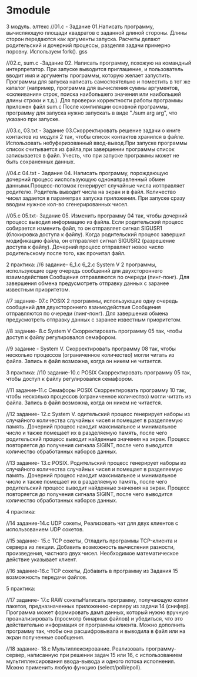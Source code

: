 # 3module
3 модуль. элтекс
//01.с - Задание 01.Написать программу, вычисляющую площади квадратов с заданной длиной стороны. Длины сторон передаются как аргументы запуска. Расчеты делают родительский и дочерний процессы, разделяя задачи примерно поровну. Используем fork(). gss 


//02.c, sum.c -Задание 02. Написать программу, похожую на командный интерпретатор. При запуске выводится приглашение, и пользователь вводит имя и аргументы программы, которую желает запустить. Программы для запуска написать самостоятельно и поместить в тот же каталог (например, программа для вычисления суммы аргументов, «склеивания» строк, поиска наибольшего значения или наибольшей длины строки и т.д.). Для проверки корректности работы программы приложен файл sum.c После компиляции основной программы, программу для запуска нужно запускать в виде "./sum arg arg", что указано при запуске. 


//03.с, 03.txt - Задание 03.Скорректировать решение задачи о книге контактов из модуля 2 так, чтобы список контактов хранился в файле. Использовать небуферизованный ввод-вывод.При запуске программы список считывается из файла,при завершении программы список записывается в файл. Учесть, что при запуске программы может не быть сохраненных данных. 


//04.c 04.txt - Задание 04. Написать программу, порождающую дочерний процесс ииспользующую однонаправленный обмен данными.Процесс-потомок генерирует случайные числа иотправляет родителю. Родитель выводит числа на экран и в файл. Количество чисел задается в параметрах запуска приложения. При запуске сразу вводим нужное кол-во сгенерированных чисел. 


//05.c 05.txt- Задание 05. Изменить программу 04 так, чтобы дочерний процесс выводил информацию из файла. Если родительский процесс собирается изменить файл, то он отправляет сигнал SIGUSR1 (блокировка доступа к файлу). Когда родительский процесс завершил модификацию файла, он отправляет сигнал SIGUSR2 (разрешение доступа к файлу). Дочерний процесс отправляет новое число родительскому после того, как прочитал файл.  

2 практика: 
//6 задание- 6_1.с 6_2.с System V  2 программы, использующие одну очередь  сообщений для двухстороннего взаимодействия Сообщения отправляются по очереди (пинг-понг).  Для завершения обмена предусмотреть отправку данных с заранее известным приоритетом. 

//7 задание- 07.с  POSIX 2 программы, использующие одну очередь  сообщений для двухстороннего взаимодействия Сообщения отправляются по очереди (пинг-понг).  Для завершения обмена предусмотреть отправку данных с заранее известным приоритетом.

//8 задание- 8.с  System V Скорректировать программу 05 так, чтобы доступ к файлу регулировался семафором.

//9 задание - System V. Скорректировать программу 08 так, чтобы несколько процессов (ограниченное количество) могли читать из файла. Запись в файл возможна, когда он никем не читается. 


3 практика: 
//10 задание-10.с POSIX Скорректировать программу 05 так, чтобы доступ к файлу регулировался семафором.

//11 задание-11.c Семафоры POSIX Скорректировать программу 10 так, чтобы несколько процессов (ограниченное количество) могли читать из файла. Запись в файл возможна, когда он никем не читается. 

//12 задание- 12.c System V. одительский процесс генерирует наборы из случайного количества случайных чисел и помещает в разделяемую память. 
Дочерний процесс находит максимальное и минимальное число и также помещает их в разделяемую память, после чего родительский процесс выводит найденные значения на экран. Процесс повторяется до получения сигнала SIGINT, после чего выводится количество обработанных наборов данных.

//13 задание- 13.c  POSIX. Родительский процесс генерирует наборы из случайного количества случайных чисел и помещает в разделяемую память. Дочерний процесс находит максимальное и минимальное число и также помещает их в разделяемую память, после чего родительский процесс выводит найденные значения на экран. Процесс повторяется до получения сигнала SIGINT, после чего выводится количество обработанных наборов данных.


4 практика: 

//14 задание-14.с UDP сокеты, Реализовать чат для двух клиентов с использованием UDP сокетов. 

//15 задание- 15.с TCP сокеты, Отладить программы ТСP-клиента и сервера из лекции. Добавить возможность вычисления разности, произведения, частного двух чисел. Необходимое математическое действие указывает клиент.

//16 задание-16.с TCP сокеты, Добавить в программу из Задания 15 возможность передачи файлов. 

5 практика: 

//17 задание- 17.с RAW сокетыНаписать программу, получающую копии пакетов, предназначенных 
приложению-серверу из задачи 14 (снифер). Программа может формировать дамп данных, который нужно вручную проанализировать (просмотр бинарных файлов) и убедиться, что это действительно информация от программы клиента. Можно дополнить программу так, чтобы она расшифровывала и выводила в файл или на экран полученные сообщения.


//18 задание- 18.с Мультиплексирование. Реализовать программу-сервер, написанную при решении задач 15 или 16, с использованием мультиплексирования ввода-вывода и одного потока исполнения. Можно применить любую функцию (select/poll/epoll).
